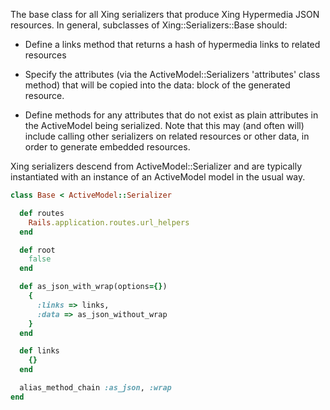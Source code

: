 The base class for all Xing serializers that produce Xing Hypermedia JSON resources.  In general, subclasses of Xing::Serializers::Base should:

 * Define a links method that returns a hash of hypermedia links to related resources

 * Specify the attributes (via the ActiveModel::Serializers 'attributes' class method) that will be copied into the data: block of the generated resource.

 * Define methods for any attributes that do not exist as plain attributes in the ActiveModel being serialized.  Note that this may (and often will) include calling other serializers on related resources or other data, in order to generate embedded resources.

Xing serializers descend from ActiveModel::Serializer and are typically instantiated with an instance of an ActiveModel model in the usual way.

```ruby
class Base < ActiveModel::Serializer

  def routes
    Rails.application.routes.url_helpers
  end

  def root
    false
  end

  def as_json_with_wrap(options={})
    {
      :links => links,
      :data => as_json_without_wrap
    }
  end

  def links
    {}
  end

  alias_method_chain :as_json, :wrap
end
```
